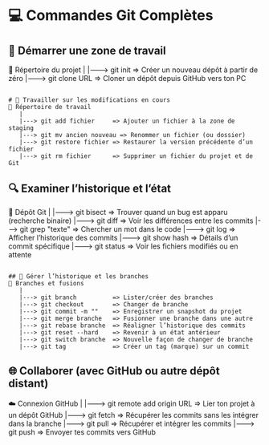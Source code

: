 
# 💻 Commandes Git Complètes 

## 🔰 Démarrer une zone de travail
📁 Répertoire du projet
   |
   |---> git init            => Créer un nouveau dépôt à partir de zéro
   |---> git clone URL       => Cloner un dépôt depuis GitHub vers ton PC
```

# 🔧 Travailler sur les modifications en cours
📁 Répertoire de travail
   |
   |---> git add fichier     => Ajouter un fichier à la zone de staging
   |---> git mv ancien nouveau => Renommer un fichier (ou dossier)
   |---> git restore fichier => Restaurer la version précédente d’un fichier
   |---> git rm fichier      => Supprimer un fichier du projet et de Git
```

## 🔍 Examiner l’historique et l’état
📂 Dépôt Git
   |
   |---> git bisect          => Trouver quand un bug est apparu (recherche binaire)
   |---> git diff            => Voir les différences entre les commits
   |---> git grep "texte"    => Chercher un mot dans le code
   |---> git log             => Afficher l’historique des commits
   |---> git show hash       => Détails d’un commit spécifique
   |---> git status          => Voir les fichiers modifiés ou en attente
```

## 🌿 Gérer l’historique et les branches
🌿 Branches et fusions
   |
   |---> git branch          => Lister/créer des branches
   |---> git checkout        => Changer de branche
   |---> git commit -m ""    => Enregistrer un snapshot du projet
   |---> git merge branche   => Fusionner une branche dans une autre
   |---> git rebase branche  => Réaligner l’historique des commits
   |---> git reset --hard    => Revenir à un état antérieur
   |---> git switch branche  => Nouvelle façon de changer de branche
   |---> git tag             => Créer un tag (marque) sur un commit
```

## 🌐 Collaborer (avec GitHub ou autre dépôt distant)
☁️ Connexion GitHub
   |
   |---> git remote add origin URL => Lier ton projet à un dépôt GitHub
   |---> git fetch                 => Récupérer les commits sans les intégrer dans la branche
   |---> git pull                  => Récupérer et intégrer les commits
   |---> git push                  => Envoyer tes commits vers GitHub
```
